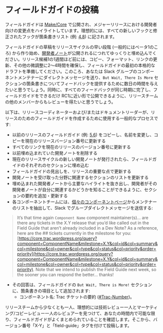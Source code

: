 <!--
# Publishing the Field Guide
-->

# フィールドガイドの投稿

<!--
The Field Guide is published on [Make/Core](https://make.wordpress.org/core/) and highlights the developer-focuses changes in a major release. Ideally all new and modified hooks are noted in a bulleted list (e.g., [4.8](https://make.wordpress.org/core/2017/05/26/wordpress-4-8-field-guide/)).
-->

フィールドガイドは [Make/Core](https://make.wordpress.org/core/) で公開され、メジャーリリースにおける開発者向けの変更点をハイライトしています。理想的には、すべての新しいフックと修正されたフックが箇条書きリスト (例: [4.8](https://make.wordpress.org/core/2017/05/26/wordpress-4-8-field-guide/)) に記されます。

<!--
Start drafting the Field Guide early in the release cycle (generally around Beta 1) and slowly embed [dev notes](https://make.wordpress.org/core/handbook/tutorials/writing-developer-notes/) as they get published. A week or so before Release Candidate 1 you will want to reserve 2-4 hours to work on copy, formatting, link updating and other tweaks to have the first real draft of the Field Guide ready. Around this time you will want to send the Slack group direct messages to Component Maintainers to give them all a couple days to provide feedback on the bullet points in the `But Wait, There Is More` section. At the same time you will want to obtain reviews from others on the release squad so that all feedback completes around the same time and allows publishing the Field Guide as close to RC1 as possible.
-->

フィールドガイドの草稿をリリースサイクルの早い段階 (一般的にはベータ1のころ) から作り始め、[開発者ノート](https://make.wordpress.org/core/handbook/tutorials/writing-developer-notes/)が公開されるにつれてゆっくりと埋め込んでください。リリース候補1の1週間ほど前には、コピー、フォーマット、リンクの更新、その他の微調整に2～4時間を確保し、フィールドガイドの最初の本格的なドラフトを準備してください。このころ、あなたは Slack グループのコンポーネントメンテナーにダイレクトメッセージを送り、`But Wait, There Is More` セクションの箇条書きについてフィードバックを提供するために数日の時間を与えたいと思うでしょう。同時に、すべてのフィードバックが同じ時期に完了し、フィールドガイドをできるだけ RC1に近い形で公開できるように、リリースチームの他のメンバーからもレビューを得たいと思うでしょう。

<!--
The following is a general process that the Release Coordinator and/or Documentation Lead will use to craft the Field Guide for a release:
-->

以下は、リリースコーディネーターおよび/またはドキュメントリーダーが、リリースのためのフィールドガイドを作成するために使用する一般的なプロセスです:

<!--
*   Copy previous release Field Guide (e.g. [5.6](https://make.wordpress.org/core/2020/11/20/wordpress-5-6-field-guide/)), rename and update copy to current release version number
*   Update all links to point to current release version number
*   Remove previously embedded dev notes
*   As new dev notes for the current release cycle get published, embed them in the respective section of the Field Guide
*   Update the Field Guide heading with the major focuses from the release
*   Update section listings to relate to areas receiving dev notes
*   Add/update section summary pulling major highlights from embedded dev notes to help developers know whether those dev notes are relevant to them or not
*   Each Component team is sent a group direct message in Slack, pulling the list of maintainers from the [individual component pages](https://make.wordpress.org/core/components/):
-->

*   以前のリリースのフィールドガイド (例: [5.6](https://make.wordpress.org/core/2020/11/20/wordpress-5-6-field-guide/)) をコピーし、名前を変更し、コピーを現在のリリースバージョン番号に更新する
*   すべてのリンクを現在のリリースのバージョン番号に更新する
*   以前埋め込まれていた開発ノートを削除する
*   現在のリリースサイクルの新しい開発ノートが発行されたら、フィールドガイドのそれぞれのセクションに埋め込む
*   フィールドガイドの見出しを、リリースの重要な点で更新する
*   開発ノートを受け取った分野に関連するセクションのリストを更新する
*   埋め込まれた開発者ノートから主要なハイライトを抜き出し、開発者がその開発者ノートが自分に関連するかどうかを知ることができるように、セクションの要約を追加・更新する
*   各コンポーネントチームには、[個々のコンポーネントページ](https://make.wordpress.org/core/components/)からメンテナーのリストを抽出して、Slack でグループダイレクトメッセージを送信する:

> It’s that time again `Component Name` component maintainer(s)… are there any tickets in the X.Y release that you’d like called out in the Field Guide that aren’t already included in a Dev Note? As a reference, here are the ## tickets currently in the milestone for you: [https://core.trac.wordpress.org/query?component=ComponentName&milestone=X.Y&col=id&col=summary&col=milestone&col=owner&col=type&col=status&col=priority&order=priority](https://core.trac.wordpress.org/query?component=ComponentName&milestone=X.Y&col=id&col=summary&col=milestone&col=owner&col=type&col=status&col=priority&order=priority). Note that we intend to publish the Field Guide next week, so the sooner you can respond the better… thanks!

<!--
*   The responses are added into the `But Wait, There is More!` section of the Field Guide as individual bullet items in the format of:
    *   Component Name: Trac Ticket Summary ([#Trac-Number](https://make.wordpress.org/core/tag/trac-number/)).
-->

*   その回答は、フィールドガイドの `But Wait, There is More!` セクションに、箇条書きの項目として追加されます:
    *   コンポーネント名: Trac チケットの要約 ([#Trac-Number](https://make.wordpress.org/core/tag/trac-number/))。

<!--
Find at least one reviewer from the release squad, but ideally one technical review and one marketing/copy review, to ensure the Field Guide is as well-written as possible within your timeframe. From there it’s published with the version number “X-Y” and “field-guide” tags.
-->

リリースチームから少なくとも一人、理想的には技術レビュー一人とマーケティング/コピーレビュー一人のレビュアーを見つけて、あなたの時間内で可能な限り、フィールドガイドがよくまとめられていることを確認します。そこから、バージョン番号「X-Y」と「field-guide」タグを付けて投稿します。
